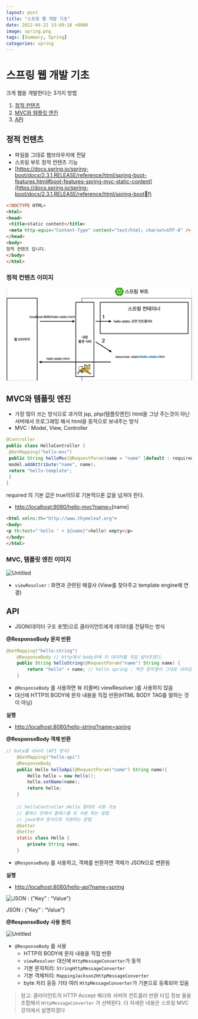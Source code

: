 ```yaml
---
layout: post
title: "스프링 웹 개발 기초"
date: 2022-04-22 13:49:18 +0900
image: spring.png
tags: [Summary, Spring]
categories: spring
---
```


# 스프링 웹 개발 기초

크게 웹을 개발한다는 3가지 방법

1. [정적 컨텐츠](https://www.notion.so/26454c55454b4d9fa1ba9080f16bed88) 
2. [MVC와 템플릿 엔진](https://www.notion.so/26454c55454b4d9fa1ba9080f16bed88)
3. [API](https://www.notion.so/26454c55454b4d9fa1ba9080f16bed88)

## 정적 컨텐츠

- 파일을 그대로 웹브라우저에 전달
- 스프링 부트 정적 컨텐츠 기능
- [https://docs.spring.io/spring-boot/docs/2.3.1.RELEASE/reference/html/spring-boot-features.html#boot-features-spring-mvc-static-content](https://docs.spring.io/spring-boot/docs/2.3.1.RELEASE/reference/html/spring-bootf)

```html
<!DOCTYPE HTML>
<html>
<head>
 <title>static content</title>
 <meta http-equiv="Content-Type" content="text/html; charset=UTF-8" />
</head>
<body>
정적 컨텐츠 입니다.
</body>
</html>
```

### 정적 컨텐츠 이미지

![Untitled](../images/springbasic.png)

## MVC와 템플릿 엔진

- 가장 많이 쓰는 방식으로 과거의 jsp, php(템플릿엔진)  html을 그냥 주는것이 아닌 서버에서 프로그래밍 해서 html을 동적으로 보내주는 방식
- MVC : Model, View, Controller

```java
@Controller
public class HelloController {
 @GetMapping("hello-mvc")
 public String helloMvc(@RequestParam(name = "name" [default : required = true]) String name, Model model) {
 model.addAttribute("name", name);
 return "hello-template";
 }
}
```

required 의 기본 값은 true이므로 기본적으론 값을 넘겨야 한다.

- [http://localhost:9090/hello-mvc?name=](http://localhost:9090/hello-mvc?name=spring)[name]

```html
<html xmlns:th="http://www.thymeleaf.org">
<body>
<p th:text="'hello ' + ${name}">hello! empty</p>
</body>
</html>
```

### MVC, 템플릿 엔진 이미지

![Untitled](../images/springbasic1.png)

- `viewResolver` : 화면과 관련된 해결사 (View를 찾아주고 template engine에 연결)

## API

- JSON(데이터 구조 포맷)으로 클라이언트에게 데이터를 전달하는 방식

**@ResponseBody 문자 반환**

```java
@GetMapping("hello-string")
    @ResponseBody // http에서 body부에 이 데이터를 직접 넣어주겠다.
    public String helloString(@RequestParam("name") String name) {
        return "hello" + name; // hello spring : 적은 문자열이 그대로 내려감
    }
```

- `@ResponseBody` 를 사용하면 뷰 리졸버( viewResolver )를 사용하지 않음
- 대신에 HTTP의 BODY에 문자 내용을 직접 반환(HTML BODY TAG를 말하는 것이 아님)

**실행**

- [http://localhost:8080/hello-string?name=spring](http://localhost:8080/hello-string?name=spring)

**@ResponseBody 객체 반환**

```java
// Data를 내놔라 (API 방식)
    @GetMapping("hello-api")
    @ResponseBody
    public Hello helloApi(@RequestParam("name") String name){
        Hello hello = new Hello();
        hello.setName(name);
        return hello;
    }

    // helloController.Hello 형태로 사용 가능
    // 클래스 안에서 클래스를 또 사용 하는 방법
    // java에서 정식으로 지원하는 문법
    @Getter
    @Setter
    static class Hello {
        private String name;
    }
```

- `@ResponseBody` 를 사용하고, 객체를 반환하면 객체가 JSON으로 변환됨

**실행**

- [http://localhost:8080/hello-api?name=spring](http://localhost:8080/hello-api?name=spring)

![JSON : {”Key” : “Value”}](%E1%84%89%E1%85%B3%E1%84%91%E1%85%B3%E1%84%85%E1%85%B5%E1%86%BC%20%E1%84%8B%E1%85%B0%E1%86%B8%20%E1%84%80%E1%85%A2%E1%84%87%E1%85%A1%E1%86%AF%20%E1%84%80%E1%85%B5%E1%84%8E%E1%85%A9%20eb68cb071303456a91583e8b8a668eba/Untitled%202.png)

JSON : {”Key” : “Value”}

**@ResponseBody 사용 원리**

![Untitled](%E1%84%89%E1%85%B3%E1%84%91%E1%85%B3%E1%84%85%E1%85%B5%E1%86%BC%20%E1%84%8B%E1%85%B0%E1%86%B8%20%E1%84%80%E1%85%A2%E1%84%87%E1%85%A1%E1%86%AF%20%E1%84%80%E1%85%B5%E1%84%8E%E1%85%A9%20eb68cb071303456a91583e8b8a668eba/Untitled%203.png)

- `@ResponseBody` 를 사용
    - HTTP의 BODY에 문자 내용을 직접 반환
    - `viewResolver` 대신에 `HttpMessageConverter`가 동작
    - 기본 문자처리: `StringHttpMessageConverter`
    - 기본 객체처리: `MappingJackson2HttpMessageConverter`
    - byte 처리 등등 기타 여러 `HttpMessageConverter`가 기본으로 등록되어 있음

> 참고: 클라이언트의 HTTP Accept 해더와 서버의 컨트롤러 반환 타입 정보 둘을 조합해서
`HttpMessageConverter` 가 선택된다. 더 자세한 내용은 스프링 MVC 강의에서 설명하겠다
>